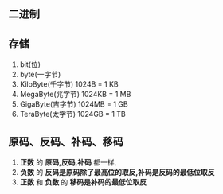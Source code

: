 ## 二进制

## 存储

1. bit(位)
2. byte(一字节)
3. KiloByte(千字节) 1024B = 1 KB
4. MegaByte(兆字节) 1024KB = 1 MB
5. GigaByte(吉字节) 1024MB = 1 GB
6. TeraByte(太字节) 1024GB = 1 TB

## 原码、反码、补码、移码

1. **正数** 的 **原码,反码,补码** 都一样,
2. **负数** 的 **反码是原码除了最高位的取反,补码是反码的最低位取反**
3. **正数** 和 **负数** 的 **移码是补码的最低位取反**